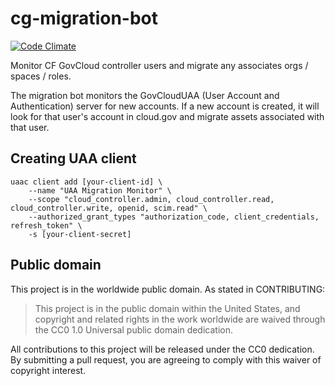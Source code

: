 # cg-migration-bot
[![Code Climate](https://codeclimate.com/github/18F/cg-migration-bot/badges/gpa.svg)](https://codeclimate.com/github/18F/cg-migration-bot)

Monitor CF GovCloud controller users and migrate any associates orgs / spaces / roles.

The migration bot monitors the GovCloudUAA (User Account and Authentication) server for new accounts.
If a new account is created, it will look for that user's account in cloud.gov and migrate assets associated with that user.

## Creating UAA client

```shell
uaac client add [your-client-id] \
	--name "UAA Migration Monitor" \
	--scope "cloud_controller.admin, cloud_controller.read, cloud_controller.write, openid, scim.read" \
	--authorized_grant_types "authorization_code, client_credentials, refresh_token" \
	-s [your-client-secret]
```

## Public domain

This project is in the worldwide public domain. As stated in CONTRIBUTING:

> This project is in the public domain within the United States, and copyright
> and related rights in the work worldwide are waived through the CC0 1.0
> Universal public domain dedication.

All contributions to this project will be released under the CC0 dedication. By
submitting a pull request, you are agreeing to comply with this waiver of
copyright interest.
